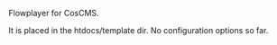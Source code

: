 Flowplayer for CosCMS. 

It is placed in the htdocs/template dir. 
No configuration options so far. 
